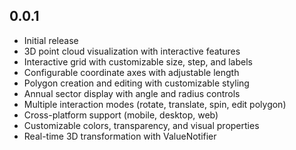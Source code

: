 ## 0.0.1

* Initial release
* 3D point cloud visualization with interactive features
* Interactive grid with customizable size, step, and labels
* Configurable coordinate axes with adjustable length
* Polygon creation and editing with customizable styling
* Annual sector display with angle and radius controls
* Multiple interaction modes (rotate, translate, spin, edit polygon)
* Cross-platform support (mobile, desktop, web)
* Customizable colors, transparency, and visual properties
* Real-time 3D transformation with ValueNotifier